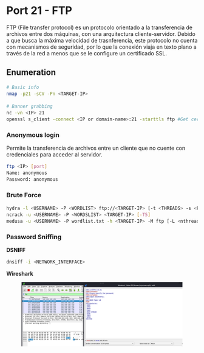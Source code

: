 # Port 21 - FTP

FTP (File transfer protocol) es un protocolo orientado a la transferencia de archivos entre dos máquinas, con una arquitectura cliente-servidor. Debido a que busca la máxima velocidad de trasnferencia, este protocolo no cuenta con mecanismos de seguridad, por lo que la conexión viaja en texto plano a través de la red a menos que se le configure un certificado SSL.

## Enumeration

```bash
# Basic info
nmap -p21 -sCV -Pn <TARGET-IP>

# Banner grabbing
nc -vn <IP> 21
openssl s_client -connect <IP or domain-name>:21 -starttls ftp #Get certificate if any
```

### Anonymous login

Permite la transferencia de archivos entre un cliente que no cuente con credenciales para acceder al servidor.

```bash
ftp <IP> [port]
Name: anonymous
Password: anonymous
```

### Brute Force

```bash
hydra -l <USERNAME> -P <WORDLIST> ftp://<TARGET-IP> [-t <THREADS> -s <PORT>]
ncrack -u <USERNAME> -P <WORDSLIST> <TARGET-IP> [-T5]
medusa -u <USERNAME> -P wordlist.txt -h <TARGET-IP> -M ftp [-L <nthreads>]
```

### Password Sniffing

**DSNIFF**

```bash
dnsiff -i <NETWORK_INTERFACE>
```

**Wireshark**

<figure><img src="../.gitbook/assets/image (26).png" alt=""><figcaption></figcaption></figure>
